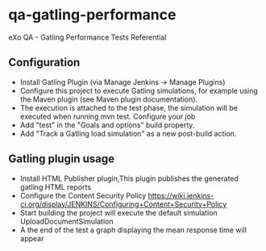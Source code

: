 # qa-gatling-performance
 eXo QA - Gatling Performance Tests Referential

Configuration
-----------------------

 - Install Gatling Plugin (via Manage Jenkins -> Manage Plugins)
 - Configure this project to execute Gatling simulations, for example using the Maven plugin (see Maven plugin documentation).
 - The execution is attached to the test phase, the simulation will be executed when running mvn test.
 Configure your job 
 - Add "test" in the "Goals and options" build property.
 - Add "Track a Gatling load simulation" as a new post-build action.

Gatling plugin usage
-----------------------
 - Install HTML Publisher plugin,This plugin publishes the generated gatling HTML reports 
 - Configure the Content Security Policy https://wiki.jenkins-ci.org/display/JENKINS/Configuring+Content+Security+Policy
 - Start building the project will execute the default simulation UploadDocumentSimulation
 - A the end of the test a graph displaying the mean response time will appear
